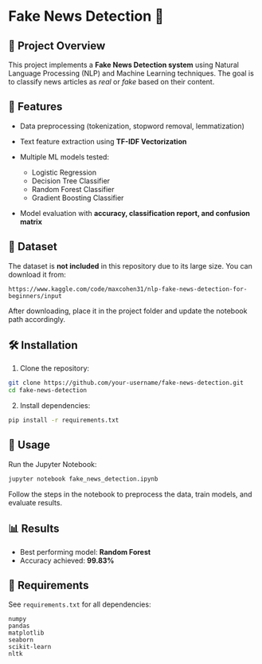 

# Fake News Detection 📰

## 📌 Project Overview

This project implements a **Fake News Detection system** using Natural Language Processing (NLP) and Machine Learning techniques.
The goal is to classify news articles as *real* or *fake* based on their content.

## 🚀 Features

* Data preprocessing (tokenization, stopword removal, lemmatization)
* Text feature extraction using **TF-IDF Vectorization**
* Multiple ML models tested:

  * Logistic Regression
  * Decision Tree Classifier
  * Random Forest Classifier
  * Gradient Boosting Classifier
* Model evaluation with **accuracy, classification report, and confusion matrix**

## 📂 Dataset

The dataset is **not included** in this repository due to its large size.
You can download it from:

```
https://www.kaggle.com/code/maxcohen31/nlp-fake-news-detection-for-beginners/input
```

After downloading, place it in the project folder and update the notebook path accordingly.

## 🛠️ Installation

1. Clone the repository:

```bash
git clone https://github.com/your-username/fake-news-detection.git
cd fake-news-detection
```

2. Install dependencies:

```bash
pip install -r requirements.txt
```

## 📖 Usage

Run the Jupyter Notebook:

```bash
jupyter notebook fake_news_detection.ipynb
```

Follow the steps in the notebook to preprocess the data, train models, and evaluate results.

## 📊 Results

* Best performing model: **Random Forest**
* Accuracy achieved: **99.83%**

## 📌 Requirements

See `requirements.txt` for all dependencies:

```
numpy
pandas
matplotlib
seaborn
scikit-learn
nltk
```





